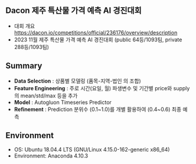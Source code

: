 
## Dacon 제주 특산물 가격 예측 AI 경진대회

- 대회 개요 https://dacon.io/competitions/official/236176/overview/description
- 2023 11월 제주 특산물 가격 예측 AI 경진대회 (public 64등/1093팀, private 288등/1093팀)

## Summary
- **Data Selection** : 상품별 모델링 (품목-지역-법인 의 조합)
- **Feature Engineering** : 주로 시간(요일, 월) 파생변수 및 기간별 price와 supply의 mean/std/max 등을 추가
- **Model** : Autogluon Timeseries Predictor
- **Refinement** : Prediction 분위수 (0.1~1.0)를 개별 활용하여 (0.4~0.6) 최종 예측 

## Environment
- OS: Ubuntu 18.04.4 LTS (GNU/Linux 4.15.0-162-generic x86_64)
- Environment: Anaconda 4.10.3
